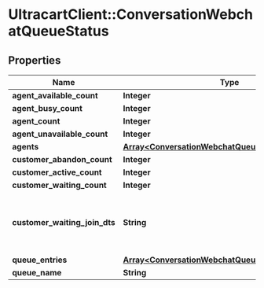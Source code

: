 # UltracartClient::ConversationWebchatQueueStatus

## Properties
Name | Type | Description | Notes
------------ | ------------- | ------------- | -------------
**agent_available_count** | **Integer** |  | [optional] 
**agent_busy_count** | **Integer** |  | [optional] 
**agent_count** | **Integer** |  | [optional] 
**agent_unavailable_count** | **Integer** |  | [optional] 
**agents** | [**Array&lt;ConversationWebchatQueueStatusAgent&gt;**](ConversationWebchatQueueStatusAgent.md) |  | [optional] 
**customer_abandon_count** | **Integer** |  | [optional] 
**customer_active_count** | **Integer** |  | [optional] 
**customer_waiting_count** | **Integer** |  | [optional] 
**customer_waiting_join_dts** | **String** | Date/time that the oldest person joined the queue | [optional] 
**queue_entries** | [**Array&lt;ConversationWebchatQueueStatusQueueEntry&gt;**](ConversationWebchatQueueStatusQueueEntry.md) |  | [optional] 
**queue_name** | **String** |  | [optional] 


